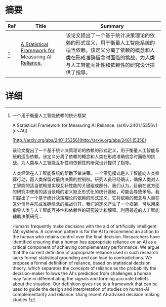 # 摘要

| Ref | Title | Summary |
| --- | --- | --- |
| [^1] | [A Statistical Framework for Measuring AI Reliance.](http://arxiv.org/abs/2401.15356) | 该论文提出了一个基于统计决策理论的依赖的形式定义，用于衡量人工智能系统的适当依赖。该定义分离了依赖的概念和人类在形成准确信念时面临的挑战，为人类与人工智能互补性和依赖性的研究设计提供了指导。 |

# 详细

[^1]: 一个用于衡量人工智能依赖的统计框架

    A Statistical Framework for Measuring AI Reliance. (arXiv:2401.15356v1 [cs.AI])

    [http://arxiv.org/abs/2401.15356](http://arxiv.org/abs/2401.15356)

    该论文提出了一个基于统计决策理论的依赖的形式定义，用于衡量人工智能系统的适当依赖。该定义分离了依赖的概念和人类在形成准确信念时面临的挑战，为人类与人工智能互补性和依赖性的研究设计提供了指导。

    

    人类经常在人工智能系统的帮助下做决策。一个常见模式是人工智能向人类推荐行动，而人类保留对最终决策的控制权。研究人员已经确认，确保人类对人工智能的适当依赖是实现互补性能的关键组成部分。我们认为，目前在这方面的研究中使用的适当依赖的定义缺乏形式化的统计基础，可能会导致矛盾。我们提出了一个基于统计决策理论的依赖的形式定义，它将依赖的概念与人类在区分信号并形成准确信念的挑战分开。我们的定义产生了一个框架，可以用来指导人类与人工智能互补性和依赖性的研究设计和解释。利用最近的人工智能辅助决策研究...

    Humans frequently make decisions with the aid of artificially intelligent (AI) systems. A common pattern is for the AI to recommend an action to the human who retains control over the final decision. Researchers have identified ensuring that a human has appropriate reliance on an AI as a critical component of achieving complementary performance. We argue that the current definition of appropriate reliance used in such research lacks formal statistical grounding and can lead to contradictions. We propose a formal definition of reliance, based on statistical decision theory, which separates the concepts of reliance as the probability the decision-maker follows the AI's prediction from challenges a human may face in differentiating the signals and forming accurate beliefs about the situation. Our definition gives rise to a framework that can be used to guide the design and interpretation of studies on human-AI complementarity and reliance. Using recent AI-advised decision making studies f
    


